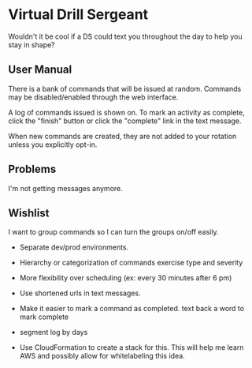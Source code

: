 # Virtual Drill Sergeant

Wouldn't it be cool if a DS could text you throughout the day to help you stay
in shape?


## User Manual

There is a bank of commands that will be issued at random.  Commands may be
disabled/enabled through the web interface.

A log of commands issued is shown on.  To mark an activity as complete, click
the "finish" button or click the "complete" link in the text message.

When new commands are created, they are not added to your rotation unless you
explicitly opt-in.


## Problems

I'm not getting messages anymore.

## Wishlist

I want to group commands so I can turn the groups on/off easily.

* Separate dev/prod environments.

* Hierarchy or categorization of commands
  exercise type and severity

* More flexibility over scheduling (ex: every 30 minutes after 6 pm)

* Use shortened urls in text messages.

* Make it easier to mark a command as completed.
  text back a word to mark complete

* segment log by days

* Use CloudFormation to create a stack for this.  This will help me learn AWS
    and possibly allow for whitelabeling this idea.

